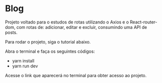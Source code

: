 # Blog

Projeto voltado para o estudos de rotas utilizando o Axios e o React-router-dom, com rotas de: adicionar, editar e excluir, consumindo uma API de posts.

Para rodar o projeto, siga o tutorial abaixo.

Abra o terminal e faça os seguintes códigos:

- yarn install
- yarn run dev

Acesse o link que aparecerá no terminal para obter acesso ao projeto.
